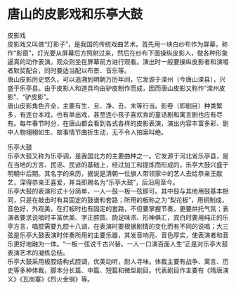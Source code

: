 # 唐山的皮影戏和乐亭大鼓  

皮影戏  
皮影戏又叫做“灯影子”，是我国的传统戏曲艺术。首先用一块白纱布作为屏幕，称作“影窗”，灯光要从屏幕后方照射过来，然后在纱布下面操纵皮影人，做各种形象逼真的动作表演。观众则坐在屏幕前方进行观看。演出时一般要操纵皮影者和演唱者默契配合，同时要适当配以布景、音乐等。  
唐山皮影历史悠久，可以追溯到明朝万历年间，它发源于滦州（今唐山滦县），兴盛于乐亭县。由于皮影人和道具均由驴皮制作而成，因而唐山皮影又称作“滦州皮影”、“驴皮影”。  
唐山皮影角色齐全，主要有生、旦、净、丑、末等行当。影卷（即剧目）种类繁多，有连台本戏，也有单出戏，甚至连小孩子喜欢肯的童话剧和寓言剧也应有尽有。每年春节时分，在唐山都会看到各式各样的皮影表演，演出内容丰富多彩、剧中人物栩栩如生、故事情节曲折生动，无不令人拍案叫绝。  

乐亭大鼓  
乐亭大鼓又称为乐亭调，是我国北方的主要曲种之一。它发源于河北省乐亭县，是在当地的方言、民谣、民谚的基础上，经过加工和提炼而形成的，乐亭大鼓兴盛于明朝中后期。其名字的来历，据说是清朝一位旗人带领家中的艺人去给恭亲王献艺，深得恭亲王喜爱，并当即赐名为“乐亭大鼓”，后沿用至今。  
乐亭大鼓的表演形式十分简单，一人一鼓一板一弦即可。其中鼓与其他用鼓基本相同，只是在敲击时有其固定的鼓谱和套路；所用的板称之为“梨花板”，用铜制成，音色好，外观美，在打板时也有固定的套路，不但要掌握节奏，更要烘托气氛；表演者要求说唱时丰富优美、字正腔圆、韵足味浓、形神俱汇，宾白时要用纯正的乐亭方言，唱腔需要九腔十八调，在表演时要根据剧情的变化而有不同的说唱；大三弦是乐亭大鼓表演时伴奏所用的主要乐器，其发音响亮、音色厚实，使表演者和音乐更好地融为一体。“一板一弦说千古兴替。一人一口演百面人生”正是对乐亭大鼓表演艺术的凝练总结。  
乐亭大鼓采用板腔结构式腔调，优美动听，耐人寻味。体裁主要有战争、寓言、历史等多种体裁，脚本分长篇、中篇、短篇和微型剧目。代表剧目作主要有《隋唐演义》《瓦岗寨》《烈火金钢》等。  
